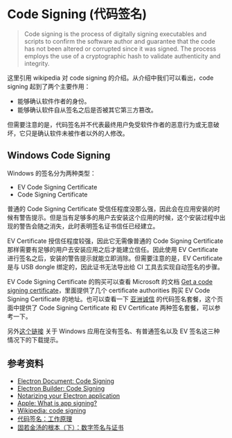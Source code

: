 # Code Signing (代码签名)

> Code signing is the process of digitally signing executables and scripts to confirm the software author and guarantee that the code has not been altered or corrupted since it was signed. The process employs the use of a cryptographic hash to validate authenticity and integrity.

这里引用 wikipedia 对 code signing 的介绍。从介绍中我们可以看出，code signing 起到了两个主要作用：

- 能够确认软件作者的身份。
- 能够确认软件自从签名之后是否被其它第三方篡改。

但需要注意的是，代码签名并不代表最终用户免受软件作者的恶意行为或无意破坏，它只是确认软件未被作者以外的人修改。

## Windows Code Signing

Windows 的签名分为两种类型：

- EV Code Signing Certificate
- Code Signing Certificate

普通的 Code Signing Certificate 受信任程度没那么强，因此会在应用安装的时候有警告提示。但是当有足够多的用户去安装这个应用的时候，这个安装过程中出现的警告会随之消失，此时表明签名证书信任已经建立。

EV Certificate 授信任程度较强，因此它无需像普通的 Code Signing Certificate 那样需要有足够的用户去安装应用之后才能建立信任。因此使用 EV Certificate 进行签名之后，安装的警告提示就能立即消除。但需要注意的是，EV Certificate 是与 USB dongle 绑定的，因此证书无法导出给 CI 工具去实现自动签名的步骤。

EV Code Signing Certificate 的购买可以查看 Microsoft 的文档 [Get a code signing certificate](https://docs.microsoft.com/en-us/windows-hardware/drivers/dashboard/get-a-code-signing-certificate?redirectedfrom=MSDN)，里面提供了几个 certificate authorities 购买 EV Code Signing Certificate 的地址。也可以查看一下 [亚洲诚信](https://www.trustasia.com/code-signing) 的代码签名套餐，这个页面中提供了 Code Signing Certificate 和 EV Certificate 两种签名套餐，可以参考一下。

另外[这个链接](https://www.trustasia.com/symantec-ev-code-signing-certificate) 关于 Windows 应用在没有签名、有普通签名以及 EV 签名这三种情况下的下载提示。

## 参考资料

- [Electron Document: Code Signing](https://electronjs.org/docs/tutorial/code-signing)
- [Electron Builder: Code Signing](https://www.electron.build/code-signing)
- [Notarizing your Electron application](https://kilianvalkhof.com/2019/electron/notarizing-your-electron-application/)
- [Apple: What is app signing?](https://help.apple.com/xcode/mac/current/#/dev3a05256b8)
- [Wikipedia: code signing](https://en.wikipedia.org/wiki/Code_signing)
- [代码签名：工作原理](https://www.websecurity.digicert.com/zh/cn/security-topics/how-code-signing-works)
- [固若金汤的根本（下）：数字签名与证书](https://time.geekbang.org/column/article/109503)
